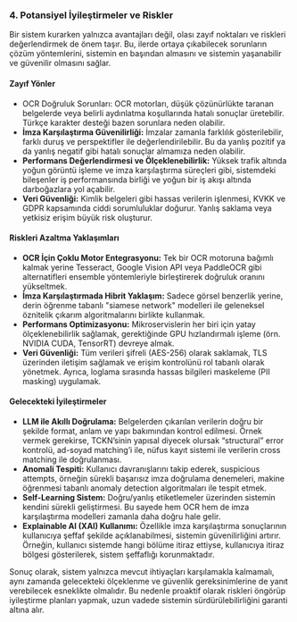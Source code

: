 ### 4. Potansiyel İyileştirmeler ve Riskler

Bir sistem kurarken yalnızca avantajları değil, olası zayıf noktaları ve riskleri değerlendirmek de önem taşır. Bu, ilerde ortaya çıkabilecek sorunların çözüm yöntemlerini, sistemin en başından almasını ve sistemin yaşanabilir ve güvenilir olmasını sağlar.

#### Zayıf Yönler
- OCR Doğruluk Sorunları: OCR motorları, düşük çözünürlükte taranan belgelerde veya belirli aydınlatma koşullarında hatalı sonuçlar üretebilir. Türkçe karakter desteği bazen sorunlara neden olabilir.
- **İmza Karşılaştırma Güvenilirliği:** İmzalar zamanla farklılık gösterilebilir, farklı duruş ve perspektifler ile değerlendirilebilir. Bu da yanlış pozitif ya da yanlış negatif gibi hatalı sonuçlar almamıza neden olabilir.
- **Performans Değerlendirmesi ve Ölçeklenebilirlik:** Yüksek trafik altında yoğun görüntü işleme ve imza karşılaştırma süreçleri gibi, sistemdeki bileşenler iş performansında birliği ve yoğun bir iş akışı altında darboğazlara yol açabilir.
- **Veri Güvenliği:** Kimlik belgeleri gibi hassas verilerin işlenmesi, KVKK ve GDPR kapsamında ciddi sorumluluklar doğurur. Yanlış saklama veya yetkisiz erişim büyük risk oluşturur.

#### Riskleri Azaltma Yaklaşımları
- **OCR İçin Çoklu Motor Entegrasyonu:** Tek bir OCR motoruna bağımlı kalmak yerine Tesseract, Google Vision API veya PaddleOCR gibi alternatifleri ensemble yöntemleriyle birleştirerek doğruluk oranını yükseltmek.
- **İmza Karşılaştırmada Hibrit Yaklaşım:** Sadece görsel benzerlik yerine, derin öğrenme tabanlı "siamese network" modelleri ile geleneksel öznitelik çıkarım algoritmalarını birlikte kullanmak.
- **Performans Optimizasyonu:** Mikroservislerin her biri için yatay ölçeklenebilirlik sağlamak, gerektiğinde GPU hızlandırmalı işleme (örn. NVIDIA CUDA, TensorRT) devreye almak.
- **Veri Güvenliği:** Tüm verileri şifreli (AES-256) olarak saklamak, TLS üzerinden iletişim sağlamak ve erişim kontrolünü rol tabanlı olarak yönetmek. Ayrıca, loglama sırasında hassas bilgileri maskeleme (PII masking) uygulamak.

#### Gelecekteki İyileştirmeler
- **LLM ile Akıllı Doğrulama:** Belgelerden çıkarılan verilerin doğru bir şekilde format, anlam ve yapı bakımından kontrol edilmesi. Örnek vermek gerekirse, TCKN’sinin yapısal diyecek olursak “structural” error kontrolü, ad-soyad matching’i ile, nüfus kayıt sistemi ile verilerin cross matching ile doğrulanması. 
- **Anomali Tespiti:** Kullanıcı davranışlarını takip ederek, suspicious attempts, örneğin sürekli başarısız imza doğrulama denemeleri, makine öğrenmesi tabanlı anomaly detection algoritmaları ile tespit etmek.
- **Self-Learning Sistem:** Doğru/yanlış etiketlemeler üzerinden sistemin kendini sürekli geliştirmesi. Bu sayede hem OCR hem de imza karşılaştırma modelleri zamanla daha doğru hale gelir.
- **Explainable AI (XAI) Kullanımı:** Özellikle imza karşılaştırma sonuçlarının kullanıcıya şeffaf şekilde açıklanabilmesi, sistemin güvenilirliğini artırır. Örneğin, kullanıcı sistemde hangi bölüme itiraz ettiyse, kullanıcıya itiraz bölgesi gösterilerek, sistem şeffaflığı korunmaktadır.

Sonuç olarak, sistem yalnızca mevcut ihtiyaçları karşılamakla kalmamalı, aynı zamanda gelecekteki ölçeklenme ve güvenlik gereksinimlerine de yanıt verebilecek esneklikte olmalıdır. Bu nedenle proaktif olarak riskleri öngörüp iyileştirme planları yapmak, uzun vadede sistemin sürdürülebilirliğini garanti altına alır.
